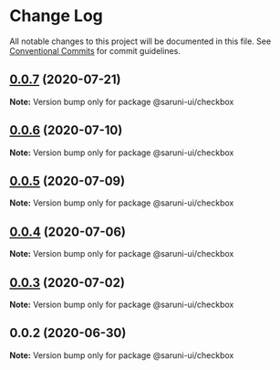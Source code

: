 # Change Log

All notable changes to this project will be documented in this file.
See [Conventional Commits](https://conventionalcommits.org) for commit guidelines.

## [0.0.7](https://github.com/tambium/saruni-ui/compare/@saruni-ui/checkbox@0.0.6...@saruni-ui/checkbox@0.0.7) (2020-07-21)

**Note:** Version bump only for package @saruni-ui/checkbox





## [0.0.6](https://github.com/tambium/saruni-ui/compare/@saruni-ui/checkbox@0.0.5...@saruni-ui/checkbox@0.0.6) (2020-07-10)

**Note:** Version bump only for package @saruni-ui/checkbox





## [0.0.5](https://github.com/tambium/saruni-ui/compare/@saruni-ui/checkbox@0.0.4...@saruni-ui/checkbox@0.0.5) (2020-07-09)

**Note:** Version bump only for package @saruni-ui/checkbox





## [0.0.4](https://github.com/tambium/saruni-ui/compare/@saruni-ui/checkbox@0.0.3...@saruni-ui/checkbox@0.0.4) (2020-07-06)

**Note:** Version bump only for package @saruni-ui/checkbox





## [0.0.3](https://github.com/tambium/saruni-ui/compare/@saruni-ui/checkbox@0.0.2...@saruni-ui/checkbox@0.0.3) (2020-07-02)

**Note:** Version bump only for package @saruni-ui/checkbox





## 0.0.2 (2020-06-30)

**Note:** Version bump only for package @saruni-ui/checkbox
